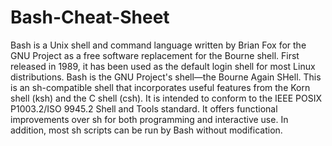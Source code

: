 # Bash-Cheat-Sheet
Bash is a Unix shell and command language written by Brian Fox for the GNU Project as a free software replacement for the Bourne shell.
First released in 1989, it has been used as the default login shell for most Linux distributions.
Bash is the GNU Project's shell—the Bourne Again SHell.
This is an sh-compatible shell that incorporates useful features from the Korn shell (ksh) and the C shell (csh).
It is intended to conform to the IEEE POSIX P1003.2/ISO 9945.2 Shell and Tools standard.
It offers functional improvements over sh for both programming and interactive use. In addition, most sh scripts can be run by Bash without modification.
